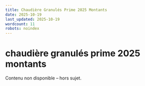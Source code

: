 ```yaml
---
title: Chaudière Granulés Prime 2025 Montants
date: 2025-10-19
last_updated: 2025-10-19
wordcount: 11
robots: noindex
---
```


# chaudière granulés prime 2025 montants

Contenu non disponible – hors sujet.